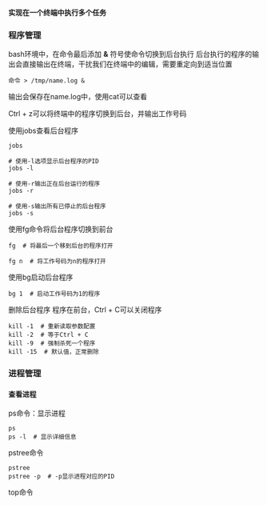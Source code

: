 **实现在一个终端中执行多个任务**

### 程序管理

bash环境中，在命令最后添加 **&** 符号使命令切换到后台执行
后台执行的程序的输出会直接输出在终端，干扰我们在终端中的编辑，需要重定向到适当位置
```
命令 > /tmp/name.log &
```

输出会保存在name.log中，使用cat可以查看

Ctrl + z可以将终端中的程序切换到后台，并输出工作号码

使用jobs查看后台程序
```
jobs

# 使用-l选项显示后台程序的PID
jobs -l

# 使用-r输出正在后台运行的程序
jobs -r

# 使用-s输出所有已停止的后台程序
jobs -s
```

使用fg命令将后台程序切换到前台
```
fg  # 将最后一个移到后台的程序打开

fg n  # 将工作号码为n的程序打开
```

使用bg启动后台程序
```
bg 1  # 启动工作号码为1的程序
```

删除后台程序
程序在前台，Ctrl + C可以关闭程序
```
kill -1  # 重新读取参数配置
kill -2  # 等于Ctrl + C
kill -9  # 强制杀死一个程序
kill -15  # 默认值，正常删除
```


### 进程管理

#### 查看进程
ps命令：显示进程
```
ps
ps -l  # 显示详细信息
```
pstree命令
```
pstree
pstree -p  # -p显示进程对应的PID
```
top命令